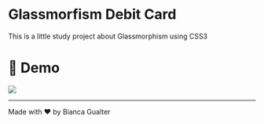 # Glassmorfism Debit Card

<p> This is a little study project about Glassmorphism using CSS3 </p> 

# 🧊 Demo 

<img src="./assets/debit-card.gif">

---

<p> Made with ❤️ by Bianca Gualter </p>
